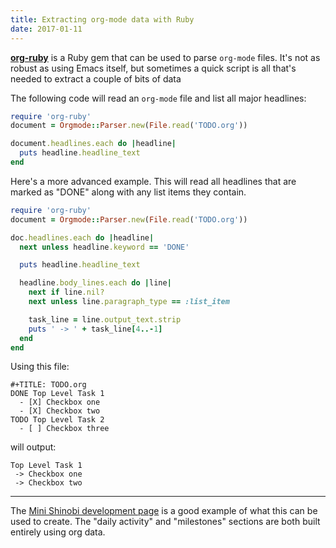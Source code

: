 ```yaml
---
title: Extracting org-mode data with Ruby
date: 2017-01-11
---
```


[**org-ruby**](https://github.com/bdewey/org-ruby) is a Ruby gem that can be
used to parse `org-mode` files. It's not as robust as using Emacs itself, but
sometimes a quick script is all that's needed to extract a couple of bits of
data

The following code will read an `org-mode` file and list all major headlines:

```ruby
require 'org-ruby'
document = Orgmode::Parser.new(File.read('TODO.org'))

document.headlines.each do |headline|
  puts headline.headline_text
end
```

Here's a more advanced example. This will read all headlines that are marked as
"DONE" along with any list items they contain.

```ruby
require 'org-ruby'
document = Orgmode::Parser.new(File.read('TODO.org'))

doc.headlines.each do |headline|
  next unless headline.keyword == 'DONE'

  puts headline.headline_text

  headline.body_lines.each do |line|
    next if line.nil?
    next unless line.paragraph_type == :list_item

    task_line = line.output_text.strip
    puts ' -> ' + task_line[4..-1]
  end
end
```

Using this file:

```
#+TITLE: TODO.org
DONE Top Level Task 1
  - [X] Checkbox one
  - [X] Checkbox two
TODO Top Level Task 2
  - [ ] Checkbox three
```

will output:

```
Top Level Task 1
 -> Checkbox one
 -> Checkbox two
```

-----

The [Mini Shinobi development page](https://www.sodaware.net/1gam-2017/01-mini-shinobi/)
is a good example of what this can be used to create. The "daily activity" and
"milestones" sections are both built entirely using org data.
